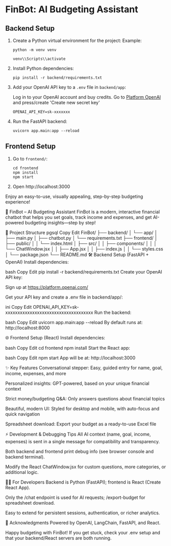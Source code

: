 
# FinBot: AI Budgeting Assistant

## Backend Setup
1. Create a Python virtual environment for the project:
   Example:
   ```
   python -m venv venv
   ```

   ```
   venv\\Scripts\\activate 
   ```
2. Install Python dependencies:
   ```
   pip install -r backend/requirements.txt
   ```
3. Add your OpenAI API key to a `.env` file in `backend/app`:

   Log in to your OpenAI account and buy credits.
   Go to [Platform OpenAI](https://platform.openai.com/settings/organization/api-keys) and press/create 'Create new secret key'
   ```
   OPENAI_API_KEY=sk-xxxxxxx
   ```
3. Run the FastAPI backend:
   ```
   uvicorn app.main:app --reload
   ```

## Frontend Setup
1. Go to `frontend/`:
   ```
   cd frontend
   npm install
   npm start
   ```
2. Open http://localhost:3000

Enjoy an easy-to-use, visually appealing, step-by-step budgeting experience!



🚀 FinBot – AI Budgeting Assistant
FinBot is a modern, interactive financial chatbot that helps you set goals, track income and expenses, and get AI-powered budgeting insights—step by step!

📁 Project Structure
pgsql
Copy
Edit
FinBot/
├── backend/
│   └── app/
│       ├── main.py
│       ├── chatbot.py
│   └── requirements.txt
├── frontend/
│   ├── public/
│   │   └── index.html
│   ├── src/
│   │   ├── components/
│   │   │   └── ChatWindow.jsx
│   │   ├── App.jsx
│   │   ├── index.js
│   │   └── styles.css
│   └── package.json
└── README.md
🛠 Backend Setup (FastAPI + OpenAI)
Install dependencies:

bash
Copy
Edit
pip install -r backend/requirements.txt
Create your OpenAI API key:

Sign up at https://platform.openai.com/

Get your API key and create a .env file in backend/app/:

ini
Copy
Edit
OPENAI_API_KEY=sk-xxxxxxxxxxxxxxxxxxxxxxxxxxxxxxxxxxxx
Run the backend:

bash
Copy
Edit
uvicorn app.main:app --reload
By default runs at: http://localhost:8000

🌐 Frontend Setup (React)
Install dependencies:

bash
Copy
Edit
cd frontend
npm install
Start the React app:

bash
Copy
Edit
npm start
App will be at: http://localhost:3000

✨ Key Features
Conversational stepper: Easy, guided entry for name, goal, income, expenses, and more

Personalized insights: GPT-powered, based on your unique financial context

Strict money/budgeting Q&A: Only answers questions about financial topics

Beautiful, modern UI: Styled for desktop and mobile, with auto-focus and quick navigation

Spreadsheet download: Export your budget as a ready-to-use Excel file

⚡️ Development & Debugging Tips
All AI context (name, goal, income, expenses) is sent in a single message for compatibility and transparency.

Both backend and frontend print debug info (see browser console and backend terminal).

Modify the React ChatWindow.jsx for custom questions, more categories, or additional logic.

🧑‍💻 For Developers
Backend is Python (FastAPI); frontend is React (Create React App).

Only the /chat endpoint is used for AI requests; /export-budget for spreadsheet download.

Easy to extend for persistent sessions, authentication, or richer analytics.

🙏 Acknowledgments
Powered by OpenAI, LangChain, FastAPI, and React.

Happy budgeting with FinBot!
If you get stuck, check your .env setup and that your backend/React servers are both running.